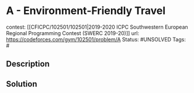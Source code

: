 # A - Environment-Friendly Travel

contest: [[CFICPC/102501/102501|2019-2020 ICPC Southwestern European Regional Programming Contest (SWERC 2019-20)]]
url: https://codeforces.com/gym/102501/problem/A
Status: #UNSOLVED
Tags: #

## Description

## Solution

